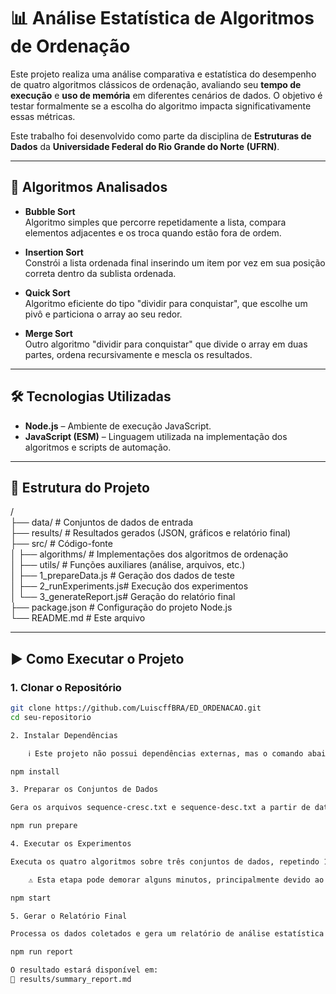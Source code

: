 # 📊 Análise Estatística de Algoritmos de Ordenação

Este projeto realiza uma análise comparativa e estatística do desempenho de quatro algoritmos clássicos de ordenação, avaliando seu **tempo de execução** e **uso de memória** em diferentes cenários de dados. O objetivo é testar formalmente se a escolha do algoritmo impacta significativamente essas métricas.

Este trabalho foi desenvolvido como parte da disciplina de **Estruturas de Dados** da **Universidade Federal do Rio Grande do Norte (UFRN)**.

---

## 🚀 Algoritmos Analisados

- **Bubble Sort**  
  Algoritmo simples que percorre repetidamente a lista, compara elementos adjacentes e os troca quando estão fora de ordem.

- **Insertion Sort**  
  Constrói a lista ordenada final inserindo um item por vez em sua posição correta dentro da sublista ordenada.

- **Quick Sort**  
  Algoritmo eficiente do tipo "dividir para conquistar", que escolhe um pivô e particiona o array ao seu redor.

- **Merge Sort**  
  Outro algoritmo "dividir para conquistar" que divide o array em duas partes, ordena recursivamente e mescla os resultados.

---

## 🛠️ Tecnologias Utilizadas

- **Node.js** – Ambiente de execução JavaScript.
- **JavaScript (ESM)** – Linguagem utilizada na implementação dos algoritmos e scripts de automação.

---

## 📂 Estrutura do Projeto

/<br> 
├── data/ # Conjuntos de dados de entrada<br> 
├── results/ # Resultados gerados (JSON, gráficos e relatório final) <br> 
├── src/ # Código-fonte <br> 
│   ├── algorithms/ # Implementações dos algoritmos de ordenação <br> 
│   ├── utils/ # Funções auxiliares (análise, arquivos, etc.) <br> 
│   ├── 1_prepareData.js # Geração dos dados de teste <br> 
│   ├── 2_runExperiments.js# Execução dos experimentos <br> 
│   └── 3_generateReport.js# Geração do relatório final <br> 
├── package.json # Configuração do projeto Node.js <br> 
└── README.md # Este arquivo <br> 


---

## ▶️ Como Executar o Projeto

### 1. Clonar o Repositório

```bash
git clone https://github.com/LuiscffBRA/ED_ORDENACAO.git
cd seu-repositorio

2. Instalar Dependências

    ℹ️ Este projeto não possui dependências externas, mas o comando abaixo prepara o ambiente:

npm install

3. Preparar os Conjuntos de Dados

Gera os arquivos sequence-cresc.txt e sequence-desc.txt a partir de data/sequence.txt.

npm run prepare

4. Executar os Experimentos

Executa os quatro algoritmos sobre três conjuntos de dados, repetindo 10 vezes cada. Os dados brutos de tempo e memória serão salvos em results/collected_data.json.

    ⚠️ Esta etapa pode demorar alguns minutos, principalmente devido ao Bubble Sort.

npm start

5. Gerar o Relatório Final

Processa os dados coletados e gera um relatório de análise estatística em Markdown.

npm run report

O resultado estará disponível em:
📄 results/summary_report.md
